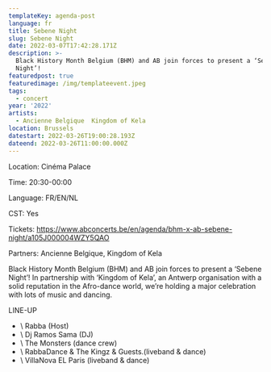 ```yaml
---
templateKey: agenda-post
language: fr
title: Sebene Night
slug: Sebene Night
date: 2022-03-07T17:42:28.171Z
description: >-
  Black History Month Belgium (BHM) and AB join forces to present a ‘Sebene
  Night’! 
featuredpost: true
featuredimage: /img/templateevent.jpeg
tags:
  - concert
year: '2022'
artists:
  - Ancienne Belgique  Kingdom of Kela
location: Brussels
datestart: 2022-03-26T19:00:28.193Z
dateend: 2022-03-26T11:00:00.000Z
---
```

Location: Cinéma Palace

Time: 20:30-00:00

Language: FR/EN/NL

CST: Yes

Tickets: https://www.abconcerts.be/en/agenda/bhm-x-ab-sebene-night/a105J000004WZY5QAO

Partners: Ancienne Belgique, Kingdom of Kela

Black History Month Belgium (BHM) and AB join forces to present a ‘Sebene Night’! In partnership with ‘Kingdom of Kela’, an Antwerp organisation with a solid reputation in the Afro-dance world, we’re holding a major celebration with lots of music and dancing.

LINE-UP

* \    Rabba (Host)
* \    Dj Ramos Sama (DJ)
* \    The Monsters (dance crew)
* \    RabbaDance & The Kingz & Guests.(liveband & dance)
* \    VillaNova EL Paris (liveband & dance)
